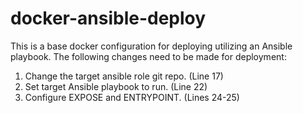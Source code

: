 # docker-ansible-deploy

This is a base docker configuration for deploying utilizing an Ansible playbook. The following changes need to be made for deployment:

1. Change the target ansible role git repo. (Line 17)
2. Set target Ansible playbook to run. (Line 22)
3. Configure EXPOSE and ENTRYPOINT. (Lines 24-25)
